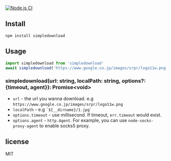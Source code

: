 [![Node.js CI](https://github.com/alsotang/simpledownload/actions/workflows/node.js.yml/badge.svg)](https://github.com/alsotang/simpledownload/actions/workflows/node.js.yml)

## Install

`npm install simpledownload`

## Usage

```js
import simpledownload from 'simpledownload'
await simpledownload('https://www.google.co.jp/images/srpr/logo11w.png', `${__dirname}/1.jpg`);
```

### simpledownload(url: string, localPath: string, options?: {timeout, agent}): Promise\<void\>

* `url` - the url you wanna download. e.g `https://www.google.co.jp/images/srpr/logo11w.png`
* `localPath` - e.g `` `${__dirname}/1.jpg` ``
* `options.timeout` - use millisecond. If timeout, `err.timeout` would exist.
* `options.agent` - `http.Agent`. For example, you can use `node-socks-proxy-agent` to enable socks5 proxy.

## license

MIT
